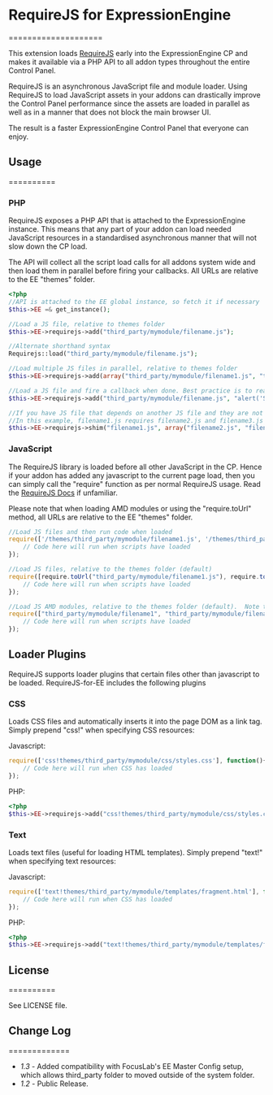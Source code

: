 # RequireJS for ExpressionEngine
====================

This extension loads [RequireJS](http://requirejs.org) early into the ExpressionEngine CP and makes it available via a PHP API to all addon types throughout the entire Control Panel.

RequireJS is an asynchronous JavaScript file and module loader.  Using RequireJS to load JavaScript assets in your addons can drastically improve the Control Panel performance since the assets are loaded in parallel as well as in a manner that does not block the main browser UI.

The result is a faster ExpressionEngine Control Panel that everyone can enjoy.


## Usage
==========

### PHP

RequireJS exposes a PHP API that is attached to the ExpressionEngine instance.  This means that any part of your addon can load needed JavaScript resources in a standardised asynchronous manner that will not slow down the CP load.

The API will collect all the script load calls for all addons system wide and then load them in parallel before firing your callbacks.  All URLs are relative to the EE "themes" folder.

```php
<?php
//API is attached to the EE global instance, so fetch it if necessary
$this->EE =& get_instance();

//Load a JS file, relative to themes folder
$this->EE->requirejs->add("third_party/mymodule/filename.js");

//Alternate shorthand syntax
Requirejs::load("third_party/mymodule/filename.js");

//Load multiple JS files in parallel, relative to themes folder
$this->EE->requirejs->add(array("third_party/mymodule/filename1.js", "third_party/mymodule/filename2.js"));

//Load a JS file and fire a callback when done. Best practice is to read a separate JS file and pass in as an argument
$this->EE->requirejs->add("third_party/mymodule/filename.js", "alert('Script Loaded')");

//If you have JS file that depends on another JS file and they are not AMD modules then use the shim feature
//In this example, filename1.js requires filename2.js and filename3.js to be loaded before being evaluated
$this->EE->requirejs->shim("filename1.js", array("filename2.js", "filename3.js"));
```

### JavaScript

The RequireJS library is loaded before all other JavaScript in the CP.  Hence if your addon has added any javascript to the current page load, then you can simply call the "require" function as per normal RequireJS usage. Read the [RequireJS Docs](http://requirejs.org/docs/api.html#jsfiles) if unfamiliar.

Please note that when loading AMD modules or using the "require.toUrl" method, all URLs are relative to the EE "themes" folder.

```javascript
//Load JS files and then run code when loaded
require(['/themes/third_party/mymodule/filename1.js', '/themes/third_party/mymodule/filename2.js'], function(){
	// Code here will run when scripts have loaded
});

//Load JS files, relative to the themes folder (default)
require([require.toUrl("third_party/mymodule/filename1.js"), require.toUrl("third_party/mymodule/filename2.js")], function(){
	// Code here will run when scripts have loaded
});

//Load JS AMD modules, relative to the themes folder (default).  Note the '.js' extension is not included
require(["third_party/mymodule/filename1", "third_party/mymodule/filename2"], function(filename1, filename2){
	// Code here will run when scripts have loaded
});
```

## Loader Plugins

RequireJS supports loader plugins that certain files other than javascript to be loaded.  RequireJS-for-EE includes the following plugins

### CSS

Loads CSS files and automatically inserts it into the page DOM as a link tag.  Simply prepend "css!" when specifying CSS resources:

Javascript:
```javascript
require(['css!themes/third_party/mymodule/css/styles.css'], function(){
	// Code here will run when CSS has loaded
});
```

PHP:
```php
<?php
$this->EE->requirejs->add("css!themes/third_party/mymodule/css/styles.css");
```

### Text

Loads text files (useful for loading HTML templates).  Simply prepend "text!" when specifying text resources:

Javascript:
```javascript
require(['text!themes/third_party/mymodule/templates/fragment.html'], function(){
	// Code here will run when CSS has loaded
});
```

PHP:
```php
<?php
$this->EE->requirejs->add("text!themes/third_party/mymodule/templates/fragment.html");
```

## License
==========

See LICENSE file.


## Change Log
=============

- *1.3* - Added compatibility with FocusLab's EE Master Config setup, which allows third_party folder to moved outside of the system folder.
- *1.2* - Public Release.